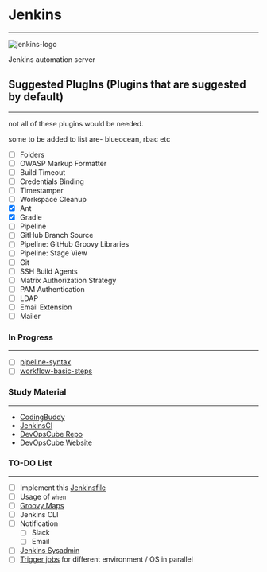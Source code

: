 # Jenkins
---

![jenkins-logo](https://www.jenkins.io/images/logo-title-opengraph.png)

Jenkins automation server

## Suggested PlugIns (Plugins that are suggested by default)
---

not all of these plugins would be needed.

some to be added to list are- blueocean, rbac etc

- [ ] Folders
- [ ] OWASP Markup Formatter
- [ ] Build Timeout
- [ ] Credentials Binding
- [ ] Timestamper
- [ ] Workspace Cleanup
- [x] Ant
- [x] Gradle
- [ ] Pipeline
- [ ] GitHub Branch Source
- [ ] Pipeline: GitHub Groovy Libraries
- [ ] Pipeline: Stage View
- [ ] Git
- [ ] SSH Build Agents
- [ ] Matrix Authorization Strategy
- [ ] PAM Authentication
- [ ] LDAP
- [ ] Email Extension
- [ ] Mailer

### In Progress
---
- [ ] [pipeline-syntax](https://www.jenkins.io/doc/book/pipeline/syntax/)
- [ ] [workflow-basic-steps](https://www.jenkins.io/doc/pipeline/steps/workflow-basic-steps/)

### Study Material
---
- [CodingBuddy](https://www.google.com/search?q=jenkins+site%3A%2F%2Fcoddingbuddy.com&oq=jenkins+site%3A%2F%2Fcoddingbuddy.com&aqs=edge..69i57.4793j0j4&sourceid=chrome&ie=UTF-8)
- [JenkinsCI](https://github.com/jenkinsci/pipeline-examples/tree/master/pipeline-examples)
- [DevOpsCube Repo](https://github.com/devopscube?tab=repositories)
- [DevOpsCube Website](https://devopscube.com/)

### TO-DO List
---
- [ ] Implement this [Jenkinsfile](https://stackoverflow.com/questions/36651432/how-to-implement-post-build-stage-using-jenkins-pipeline-plug-in)
- [ ] Usage of `when`
- [ ] [Groovy Maps](https://www.baeldung.com/groovy-maps)
- [ ] Jenkins CLI
- [ ] Notification
  - [ ] Slack
  - [ ] Email
- [ ] [Jenkins Sysadmin](https://www.jenkins.io/doc/book/system-administration/)
- [ ] [Trigger jobs](https://stackoverflow.com/questions/36306883/how-can-i-trigger-another-job-from-a-jenkins-pipeline-jenkinsfile-with-github) for different environment / OS in parallel
